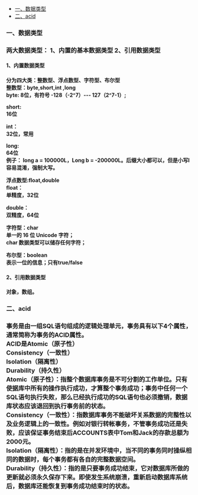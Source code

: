 * [一、数据类型](#1)
* [二、acid](#2)

<h3 id = "1">一、数据类型<h3>
两大数据类型：  
1、内置的基本数据类型  
2、引用数据类型 
<h4>1、内置数据类型<h4>
分为四大类：整数型、浮点数型、字符型、布尔型  <br>   
整数型：byte,short,int ,long    <br>  
 byte:  
  8位，有符号  
  -128（-2^7）--- 127（2^7-1）;   
 
 short:  
 16位  
 
 int：   
 32位，常用  
 
 long:  
 64位  
 例子： long a = 100000L，Long b = -200000L。后缀大小都可以，但是小写l容易混淆，强制大写。  

浮点数型:float,double  
float：  
单精度，32位  

double：  
双精度，64位  

字符型：char  
单一的 16 位 Unicode 字符；  
char 数据类型可以储存任何字符；  

布尔型：boolean  
 表示一位的信息；只有true/false  

<h4>2、引用数据类型<h4>
对象，数组。  
 
 <h3 id = "2">二、acid<h3>
 事务是由一组SQL语句组成的逻辑处理单元，事务具有以下4个属性，通常简称为事务的ACID属性。 <br>      
ACID是Atomic（原子性）<br>       
Consistency（一致性） <br>    
Isolation（隔离性）<br>     
Durability（持久性）<br>     
Atomic（原子性）：指整个数据库事务是不可分割的工作单位。只有使据库中所有的操作执行成功，才算整个事务成功；事务中任何一个SQL语句执行失败，那么已经执行成功的SQL语句也必须撤销，数据库状态应该退回到执行事务前的状态。<br>   
Consistency（一致性）：指数据库事务不能破坏关系数据的完整性以及业务逻辑上的一致性。例如对银行转帐事务，不管事务成功还是失败，应该保证事务结束后ACCOUNTS表中Tom和Jack的存款总额为2000元。<br>   
Isolation（隔离性）：指的是在并发环境中，当不同的事务同时操纵相同的数据时，每个事务都有各自的完整数据空间。<br>   
Durability（持久性）：指的是只要事务成功结束，它对数据库所做的更新就必须永久保存下来。即使发生系统崩溃，重新启动数据库系统后，数据库还能恢复到事务成功结束时的状态。<br>   
